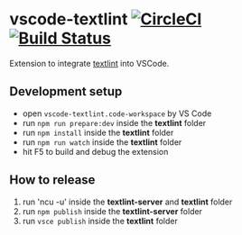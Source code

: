# vscode-textlint [![CircleCI](https://circleci.com/gh/taichi/vscode-textlint.svg?style=svg)](https://circleci.com/gh/taichi/vscode-textlint) [![Build Status](https://dev.azure.com/ryushi/vscode-textlint/_apis/build/status/vscode-textlint-CI?branchName=master)](https://dev.azure.com/ryushi/vscode-textlint/_build/latest?definitionId=2&branchName=master)

Extension to integrate [textlint](https://textlint.github.io/) into VSCode.

## Development setup

* open `vscode-textlint.code-workspace` by VS Code
* run `npm run prepare:dev` inside the **textlint** folder
* run `npm install` inside the **textlint** folder
* run `npm run watch` inside the **textlint** folder
* hit F5 to build and debug the extension

## How to release
1. run 'ncu -u' inside the **textlint-server** and **textlint** folder
2. run `npm publish` inside the **textlint-server** folder
3. run `vsce publish` inside the **textlint** folder
